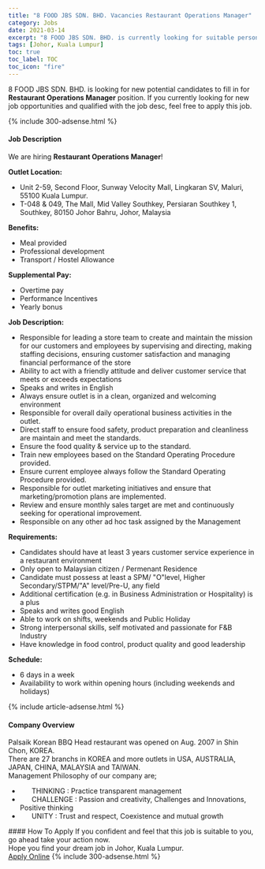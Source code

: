 ```yaml
---
title: "8 FOOD JBS SDN. BHD. Vacancies Restaurant Operations Manager" 
category: Jobs 
date: 2021-03-14 
excerpt: "8 FOOD JBS SDN. BHD. is currently looking for suitable person to fill in the Restaurant Operations Manager which based in Johor, Kuala Lumpur" 
tags: [Johor, Kuala Lumpur] 
toc: true 
toc_label: TOC 
toc_icon: "fire" 
--- 
```


<p>8 FOOD JBS SDN. BHD. is looking for new potential candidates to fill in for <b>Restaurant Operations Manager</b> position. If you currently looking for new job opportunities and qualified with the job desc, feel free to apply this job.
</p>{% include 300-adsense.html %} 
<div><div><h4>Job Description</h4></div><div><div><span><div><p>We are hiring <strong>Restaurant Operations Manager</strong>!</p><p><strong>Outlet Location:</strong></p><ul><li>Unit 2-59, Second Floor, Sunway Velocity Mall, Lingkaran SV, Maluri, 55100 Kuala Lumpur.</li><li>T-048 &amp; 049, The Mall, Mid Valley Southkey, Persiaran Southkey 1, Southkey, 80150 Johor Bahru, Johor, Malaysia</li></ul><p><strong>Benefits:&#160;&#160;&#160;</strong></p><ul><li>Meal provided&#160;&#160;&#160;&#160;&#160;</li><li>Professional development&#160;&#160;&#160;&#160;&#160;</li><li>Transport / Hostel Allowance&#160;&#160;&#160;&#160;&#160;&#160;&#160;&#160;</li></ul><p><strong>Supplemental Pay:&#160;</strong>&#160;&#160;</p><ul><li>Overtime pay&#160;&#160;&#160;</li><li>Performance Incentives&#160;&#160;&#160;&#160;&#160;</li><li>Yearly bonus</li></ul><p><strong>Job Description:&#160;&#160;&#160;&#160;&#160;&#160;&#160;&#160;</strong></p><ul><li>Responsible for leading a store team to create and maintain the mission for our customers and employees by supervising and directing, making staffing decisions, ensuring customer satisfaction and managing financial performance of the store&#160;&#160;&#160;&#160;&#160;&#160;&#160;&#160;&#160;&#160;&#160;&#160;&#160;</li><li>Ability to act with a friendly attitude and deliver customer service that meets or exceeds expectations&#160;&#160;&#160;&#160;&#160;&#160;&#160;&#160;&#160;&#160;&#160;&#160;&#160;</li><li>Speaks and writes in English&#160;&#160;&#160;&#160;&#160;&#160;&#160;&#160;&#160;&#160;&#160;&#160;&#160;</li><li>Always ensure outlet is in a clean, organized and welcoming environment&#160;&#160;&#160;&#160;&#160;&#160;&#160;&#160;&#160;&#160;&#160;&#160;&#160;</li><li>Responsible for overall daily operational business activities in the outlet.&#160;&#160;&#160;&#160;&#160;&#160;&#160;&#160;&#160;&#160;&#160;&#160;&#160;</li><li>Direct staff to ensure food safety, product preparation and cleanliness are maintain and meet the standards.&#160;&#160;&#160;&#160;&#160;&#160;&#160;&#160;&#160;&#160;&#160;&#160;&#160;</li><li>Ensure the food&#160;quality &amp; service up to the standard.&#160;&#160;&#160;&#160;&#160;&#160;&#160;&#160;&#160;&#160;&#160;&#160;&#160;</li><li>Train new employees based on the Standard Operating Procedure provided.&#160;&#160;&#160;&#160;&#160;&#160;&#160;&#160;&#160;&#160;&#160;&#160;&#160;</li><li>Ensure current employee always follow the Standard Operating Procedure provided.&#160;&#160;&#160;&#160;&#160;&#160;&#160;&#160;&#160;&#160;&#160;&#160;&#160;</li><li>Responsible for outlet marketing initiatives and ensure that marketing/promotion plans are implemented.&#160;&#160;&#160;&#160;&#160;&#160;&#160;&#160;&#160;&#160;&#160;&#160;&#160;</li><li>Review and ensure monthly sales target are met and continuously seeking for operational improvement.&#160;&#160;&#160;&#160;&#160;&#160;&#160;&#160;&#160;&#160;&#160;&#160;&#160;</li><li>Responsible on any other ad hoc task assigned by the Management</li></ul><p><strong>Requirements:&#160;&#160;&#160;&#160;</strong>&#160;&#160;&#160;</p><ul><li>Candidates should have at least 3 years customer service experience in a restaurant environment&#160;&#160;&#160;&#160;&#160;&#160;&#160;&#160;</li><li>Only open to Malaysian citizen / Permenant Residence&#160;&#160;&#160;&#160;&#160;&#160;&#160;</li><li>Candidate must possess at least a SPM/ "O"level, Higher Secondary/STPM/"A" level/Pre-U, any field&#160;&#160;&#160;&#160;&#160;&#160;&#160;</li><li>Additional certification (e.g. in Business Administration or Hospitality) is a plus&#160;&#160;&#160;&#160;&#160;&#160;&#160;</li><li>Speaks and writes good English&#160;&#160;&#160;&#160;&#160;&#160;&#160;</li><li>Able to work on shifts, weekends and Public Holiday&#160;&#160;&#160;&#160;&#160;&#160;&#160;</li><li>Strong interpersonal skills, self motivated and passionate for F&amp;B Industry&#160;&#160;&#160;&#160;&#160;&#160;&#160;</li><li>Have knowledge in food control, product quality and good leadership</li></ul><p><strong>Schedule:&#160;&#160;&#160;&#160;</strong></p><ul><li>6 days in a week&#160;&#160;&#160;&#160;</li><li>Availability to work within opening hours (including weekends and holidays)</li></ul></div></span></div></div></div> 
{% include article-adsense.html %} 
<div><div><h4>Company Overview</h4></div><div><div><span><div><div>Palsaik Korean BBQ Head restaurant was opened on Aug. 2007 in Shin Chon, KOREA.


<div>There are 27 branchs in KOREA and more outlets in USA, AUSTRALIA, JAPAN, CHINA, MALAYSIA and TAIWAN.</div>
<div>Management Philosophy of our company are;</div>
<ul>
<li>&#160;&#160;&#160;&#160;&#160; THINKING : Practice transparent management</li>
<li>&#160;&#160;&#160;&#160;&#160; CHALLENGE : Passion and creativity, Challenges and Innovations, Positive thinking</li>
<li>&#160;&#160;&#160;&#160;&#160; UNITY : Trust and respect, Coexistence and mutual growth</li>
</ul>
</div></div></span></div></div></div> 
#### How To Apply 
If you confident and feel that this job is suitable to you, go ahead take your action now. <br/> 
Hope you find your dream job in Johor, Kuala Lumpur. <br/> 
<a href="https://www.jobstreet.com.my/en/job/restaurant-operations-manager-4504922?jobId=jobstreet-my-job-4504922&" class="btn btn--info" target="_blank" rel="nofollow noopenner">Apply Online</a> 
{% include 300-adsense.html %} 